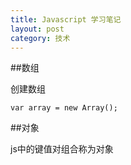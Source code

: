 ```yaml
---
title: Javascript 学习笔记
layout: post
category: 技术
---
```


##数组

创建数组
	
	var array = new Array();
	
	
##对象

js中的键值对组合称为对象

